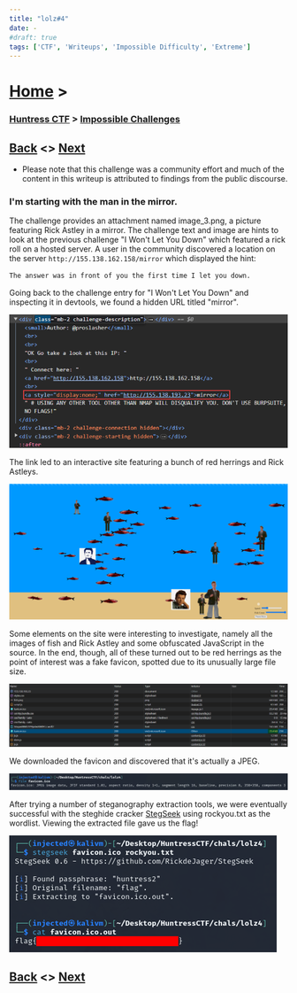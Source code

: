 ```yaml
---
title: "lolz#4"
date: -
#draft: true
tags: ['CTF', 'Writeups', 'Impossible Difficulty', 'Extreme']
---
```

# [Home](https://jjolley91.github.io/blog/) >

###  [Huntress CTF](https://jjolley91.github.io/blog/huntress_ctf_2023) >  [Impossible Challenges](https://jjolley91.github.io/blog/huntress_ctf_2023/3.Hard/)

## [Back](https://jjolley91.github.io/blog/huntress_ctf_2023/4.Impossible/lolz3)  <> [Next](https://jjolley91.github.io/blog/huntress_ctf_2023/4.Impossible/lolz5) 

* Please note that this challenge was a community effort and much of the content in this writeup is attributed to findings from the public discourse.

### I'm starting with the man in the mirror.

The challenge provides an attachment named image_3.png, a picture featuring Rick Astley in a mirror. The challenge text and image are hints to look at the previous challenge "I Won't Let You Down" which featured a rick roll on a hosted server. A user in the community discovered a location on the server `http://155.138.162.158/mirror` which displayed the hint:

```txt
The answer was in front of you the first time I let you down.
```

Going back to the challenge entry for "I Won't Let You Down" and inspecting it in devtools, we found a hidden URL titled "mirror".

![lolz4_1](https://github.com/jjolley91/blog/blob/main/static/Huntress_CTF_2023/lolz4_1.png?raw=true)


The link led to an interactive site featuring a bunch of red herrings and Rick Astleys.

![lolz4_2](https://github.com/jjolley91/blog/blob/main/static/Huntress_CTF_2023/lolz4_2.png?raw=true)

Some elements on the site were interesting to investigate, namely all the images of fish and Rick Astley and some obfuscated JavaScript in the source. In the end, though, all of these turned out to be red herrings as the point of interest was a fake favicon, spotted due to its unusually large file size.

![lolz4_3](https://github.com/jjolley91/blog/blob/main/static/Huntress_CTF_2023/lolz4_3.png?raw=true)

We downloaded the favicon and discovered that it's actually a JPEG.

![lolz4_4](https://github.com/jjolley91/blog/blob/main/static/Huntress_CTF_2023/lolz4_4.png?raw=true)

After trying a number of steganography extraction tools, we were eventually successful with the steghide cracker [StegSeek](https://github.com/RickdeJager/StegSeek) using rockyou.txt as the wordlist. Viewing the extracted file gave us the flag!

![lolz4_5](https://github.com/jjolley91/blog/blob/main/static/Huntress_CTF_2023/lolz4_5.png?raw=true)

## [Back](https://jjolley91.github.io/blog/huntress_ctf_2023/4.Impossible/lolz3)  <> [Next](https://jjolley91.github.io/blog/huntress_ctf_2023/4.Impossible/lolz5) 